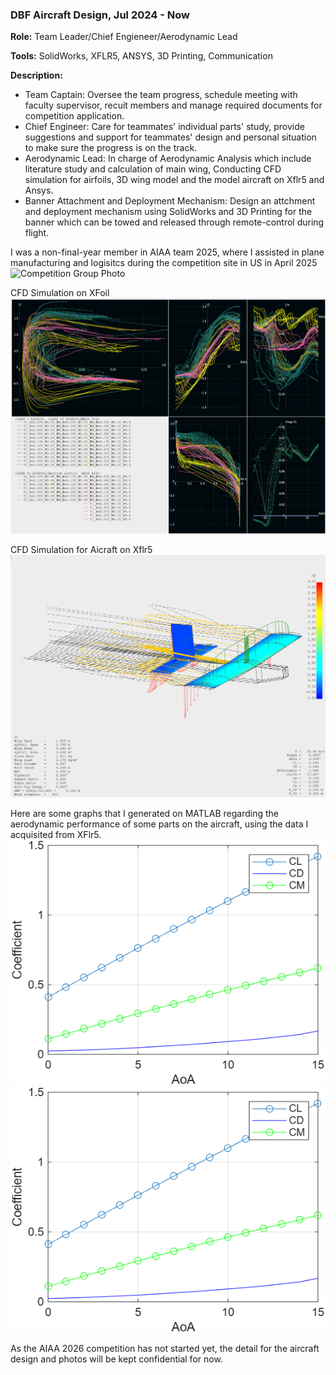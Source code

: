 ### DBF Aircraft Design, Jul 2024 - Now

**Role:** Team Leader/Chief Engieneer/Aerodynamic Lead

**Tools:** SolidWorks, XFLR5, ANSYS, 3D Printing, Communication

**Description:**
- Team Captain: Oversee the team progress, schedule meeting with faculty supervisor, recuit members and manage required documents for competition application.
- Chief Engineer: Care for teammates' individual parts' study, provide suggestions and support for teammates' design and personal situation to make sure the progress is on the track.
- Aerodynamic Lead: In charge of Aerodynamic Analysis which include literature study and calculation of main wing, Conducting CFD simulation for airfoils, 3D wing model and the model aircraft on Xflr5 and Ansys.
- Banner Attachment and Deployment Mechanism: Design an attchment and deployment mechanism using SolidWorks and 3D Printing for the banner which can be towed and released through remote-control during flight.

I was a non-final-year member in AIAA team 2025, where I assisted in plane manufacturing and logisitcs during the competition site in US in April 2025
![Competition Group Photo](https://github.com/Leilazehui/Leilazehui.github.io/blob/main/Assets/Team_helper_aiaa_2025.jpg)

CFD Simulation on XFoil
![CFD airfoil](https://github.com/Leilazehui/Leilazehui.github.io/blob/main/Assets/CFD_Analysis_on_Xflr5.png)

CFD Simulation for Aicraft on Xflr5
![CFD aircraft](https://github.com/Leilazehui/Leilazehui.github.io/blob/main/Assets/CFD_Simulation_on_aicraft.png)

Here are some graphs that I generated on MATLAB regarding the aerodynamic performance of some parts on the aircraft, using the data I acquisited from XFlr5.
![MATLAB](https://github.com/Leilazehui/Leilazehui.github.io/blob/main/Assets/XW25.png)
![MATLAB2](https://github.com/Leilazehui/Leilazehui.github.io/blob/main/Assets/XW25.png)

As the AIAA 2026 competition has not started yet, the detail for the aircraft design and photos will be kept confidential for now.
